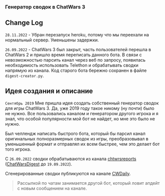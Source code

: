 ### Генератор сводок в ChatWars 3

## Change Log

`28.11.2022` - Убран перезапуск heroku, потому что мы переехали на нормальный сервер. Уменьшены задержки.

`26.09.2022` - ChatWars 3 был закрыт, часть пользователей перешла в ChatWars 2 и пришло время переписать данного бота. 
В связи с невозможностью парсить канал через веб по запросу, появилась необходимость использовать Telethon и обрабатывать 
сводки напрямую из канала. Код старого бота бережно сохранен в файле `digest-creator.py`.

## Идея создания и описание
`Сентябрь 2019` Мне пришла идея создать собственный генератор сводок для игры ChatWars 3. Да, уже 2019 году такое никому
(ну почти) было не нужно. Все пользовались каналом и генератором другого игрока и я знал, что особой популярности мой бот не
найдет, но мне это было не нужно.

Был челлендж написать быстрого бота, который бы парсил канал оригинальных полноразмерных сводок из игры, преобразовывал
в уменьшенный формат и отправлял их всем быстрее, чем это делает бот того игрока.

С `26.09.2022` сводки обрабатываются из канала [chtwrsreports](https://t.me/chtwrsreports) 
([ChatWarsDigest](https://t.me/ChatWarsDigest) до `19.09.2022`).

Сгенерированные сводки публикуются на канале [CWDaily](https://t.me/CWDaily).
> Рассылкой по чатам занимается другой бот, который ловит апдейт с новым сообщением на канале.